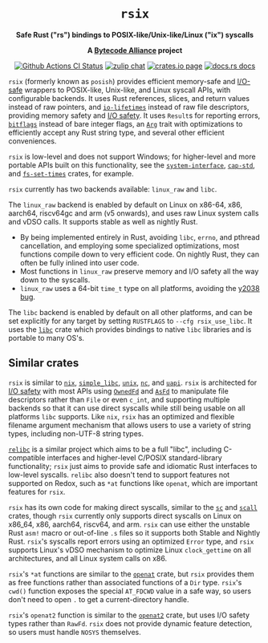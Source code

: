 <div align="center">
  <h1><code>rsix</code></h1>

  <p>
    <strong>Safe Rust ("rs") bindings to POSIX-like/Unix-like/Linux ("ix") syscalls</strong>
  </p>

  <strong>A <a href="https://bytecodealliance.org/">Bytecode Alliance</a> project</strong>

  <p>
    <a href="https://github.com/bytecodealliance/rsix/actions?query=workflow%3ACI"><img src="https://github.com/bytecodealliance/rsix/workflows/CI/badge.svg" alt="Github Actions CI Status" /></a>
    <a href="https://bytecodealliance.zulipchat.com/#narrow/stream/206238-general"><img src="https://img.shields.io/badge/zulip-join_chat-brightgreen.svg" alt="zulip chat" /></a>
    <a href="https://crates.io/crates/rsix"><img src="https://img.shields.io/crates/v/rsix.svg" alt="crates.io page" /></a>
    <a href="https://docs.rs/rsix"><img src="https://docs.rs/rsix/badge.svg" alt="docs.rs docs" /></a>
  </p>
</div>

`rsix` (formerly known as `posish`) provides efficient memory-safe and
[I/O-safe] wrappers to POSIX-like, Unix-like, and Linux syscall APIs, with
configurable backends. It uses Rust references, slices, and return values
instead of raw pointers, and [`io-lifetimes`] instead of raw file descriptors,
providing memory safety and [I/O safety]. It uses `Result`s for reporting
errors, [`bitflags`] instead of bare integer flags, an [`Arg`] trait with
optimizations to efficiently accept any Rust string type, and several other
efficient conveniences.

`rsix` is low-level and does not support Windows; for higher-level and more
portable APIs built on this functionality, see the [`system-interface`],
[`cap-std`], and [`fs-set-times`] crates, for example.

`rsix` currently has two backends available: `linux_raw` and `libc`.

The `linux_raw` backend is enabled by default on Linux on x86-64, x86, aarch64,
riscv64gc and arm (v5 onwards), and uses raw Linux system calls and vDSO calls.
It supports stable as well as nightly Rust.
 - By being implemented entirely in Rust, avoiding `libc`, `errno`, and pthread
   cancellation, and employing some specialized optimizations, most functions
   compile down to very efficient code. On nightly Rust, they can often be
   fully inlined into user code.
 - Most functions in `linux_raw` preserve memory and I/O safety all the way
   down to the syscalls.
 - `linux_raw` uses a 64-bit `time_t` type on all platforms, avoiding the
   [y2038 bug].

The `libc` backend is enabled by default on all other platforms, and can be
set explicitly for any target by setting `RUSTFLAGS` to `--cfg rsix_use_libc`.
It uses the [`libc`] crate which provides bindings to native `libc` libraries
and is portable to many OS's.

## Similar crates

`rsix` is similar to [`nix`], [`simple_libc`], [`unix`], [`nc`], and [`uapi`].
`rsix` is architected for [I/O safety] with most APIs using [`OwnedFd`] and
[`AsFd`] to manipulate file descriptors rather than `File` or even `c_int`, and
supporting multiple backends so that it can use direct syscalls while still
being usable on all platforms `libc` supports. Like `nix`, `rsix` has an
optimized and flexible filename argument mechanism that allows users to use a
variety of string types, including non-UTF-8 string types.

[`relibc`] is a similar project which aims to be a full "libc", including
C-compatible interfaces and higher-level C/POSIX standard-library
functionality; `rsix` just aims to provide safe and idiomatic Rust interfaces
to low-level syscalls. `relibc` also doesn't tend to support features not
supported on Redox, such as `*at` functions like `openat`, which are
important features for `rsix`.

`rsix` has its own code for making direct syscalls, similar to the [`sc`]
and [`scall`] crates, though `rsix` currently only supports direct syscalls on
Linux on x86\_64, x86, aarch64, riscv64, and arm. `rsix` can use either the
unstable Rust `asm!` macro or out-of-line `.s` files so it supports both Stable
and Nightly Rust. `rsix`'s syscalls report errors using an optimized `Error`
type, and `rsix` supports Linux's vDSO mechanism to optimize Linux
`clock_gettime` on all architectures, and all Linux system calls on x86.

`rsix`'s `*at` functions are similar to the [`openat`] crate, but `rsix`
provides them as free functions rather than associated functions of a `Dir`
type. `rsix`'s `cwd()` function exposes the special `AT_FDCWD` value in a safe
way, so users don't need to open `.` to get a current-directory handle.

`rsix`'s `openat2` function is similar to the [`openat2`] crate, but uses
I/O safety types rather than `RawFd`. `rsix` does not provide dynamic feature
detection, so users must handle `NOSYS` themselves.

[`nix`]: https://crates.io/crates/nix
[`unix`]: https://crates.io/crates/unix
[`nc`]: https://crates.io/crates/nc
[`simple_libc`]: https://crates.io/crates/simple_libc
[`uapi`]: https://crates.io/crates/uapi
[`relibc`]: https://github.com/redox-os/relibc
[`syscall`]: https://crates.io/crates/syscall
[`sc`]: https://crates.io/crates/sc
[`scall`]: https://crates.io/crates/scall
[`system-interface`]: https://crates.io/crates/system-interface
[`openat`]: https://crates.io/crates/openat
[`openat2`]: https://crates.io/crates/openat2
[`fs-set-times`]: https://crates.io/crates/fs-set-times
[`io-lifetimes`]: https://crates.io/crates/io-lifetimes
[`libc`]: https://crates.io/crates/libc
[`cap-std`]: https://crates.io/crates/cap-std
[`bitflags`]: https://crates.io/crates/bitflags
[`Arg`]: https://docs.rs/rsix/latest/rsix/path/trait.Arg.html
[I/O-safe]: https://github.com/rust-lang/rfcs/pull/3128
[I/O safety]: https://github.com/rust-lang/rfcs/pull/3128
[y2038 bug]: https://en.wikipedia.org/wiki/Year_2038_problem
[`OwnedFd`]: https://docs.rs/io-lifetimes/latest/io_lifetimes/struct.OwnedFd.html
[`AsFd`]: https://docs.rs/io-lifetimes/latest/io_lifetimes/trait.AsFd.html
